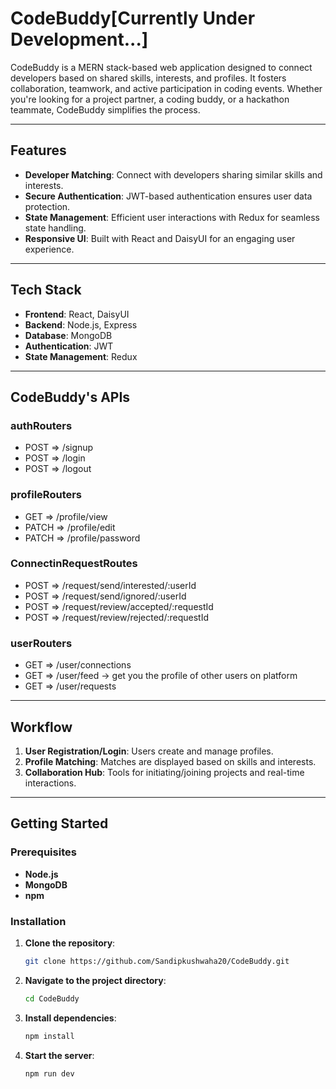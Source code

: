 # CodeBuddy[Currently Under Development...]

CodeBuddy is a MERN stack-based web application designed to connect developers based on shared skills, interests, and profiles. It fosters collaboration, teamwork, and active participation in coding events. Whether you're looking for a project partner, a coding buddy, or a hackathon teammate, CodeBuddy simplifies the process.

---
 
## Features

- **Developer Matching**: Connect with developers sharing similar skills and interests.
- **Secure Authentication**: JWT-based authentication ensures user data protection.
- **State Management**: Efficient user interactions with Redux for seamless state handling.
- **Responsive UI**: Built with React and DaisyUI for an engaging user experience.

---

## Tech Stack

- **Frontend**: React, DaisyUI
- **Backend**: Node.js, Express
- **Database**: MongoDB
- **Authentication**: JWT
- **State Management**: Redux

---

## CodeBuddy's APIs
   ### authRouters
   - POST => /signup
   - POST => /login
   - POST => /logout

   ### profileRouters
   - GET => /profile/view
   - PATCH => /profile/edit
   - PATCH => /profile/password

   ### ConnectinRequestRoutes
   - POST => /request/send/interested/:userId
   - POST => /request/send/ignored/:userId
   - POST => /request/review/accepted/:requestId
   - POST => /request/review/rejected/:requestId

   ### userRouters
   - GET => /user/connections
   - GET => /user/feed    -> get you the profile of other users on platform
   - GET => /user/requests

---

## Workflow

1. **User Registration/Login**: Users create and manage profiles.
2. **Profile Matching**: Matches are displayed based on skills and interests.
3. **Collaboration Hub**: Tools for initiating/joining projects and real-time interactions.

---

## Getting Started

### Prerequisites

- **Node.js**
- **MongoDB**
- **npm**

### Installation

1. **Clone the repository**:
   ```bash
   git clone https://github.com/Sandipkushwaha20/CodeBuddy.git
   ```
2. **Navigate to the project directory**:
   ```bash
   cd CodeBuddy
   ```
3. **Install dependencies**:
   ```bash
   npm install
   ```
4. **Start the server**:
   ```bash
   npm run dev
   ```


